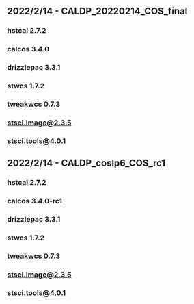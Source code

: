 ## 2022/2/14 - CALDP_20220214_COS_final
### hstcal 2.7.2
### calcos 3.4.0
### drizzlepac 3.3.1
### stwcs 1.7.2
### tweakwcs 0.7.3
### stsci.image@2.3.5
### stsci.tools@4.0.1

## 2022/2/14 - CALDP_coslp6_COS_rc1
### hstcal 2.7.2
### calcos 3.4.0-rc1
### drizzlepac 3.3.1
### stwcs 1.7.2
### tweakwcs 0.7.3
### stsci.image@2.3.5
### stsci.tools@4.0.1

